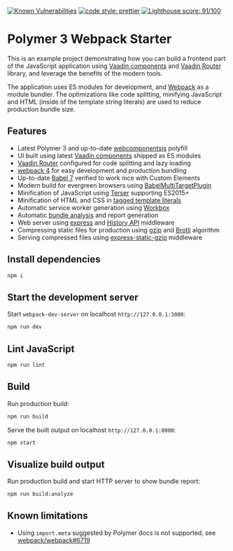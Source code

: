 [![Known Vulnerabilities](https://snyk.io/test/github/web-padawan/polymer3-webpack-starter/badge.svg)](https://snyk.io/test/github/web-padawan/polymer3-webpack-starter)
[![code style: prettier](https://img.shields.io/badge/code_style-prettier-ff69b4.svg)](https://github.com/prettier/prettier)
[![Lighthouse score: 91/100](https://lighthouse-badge.appspot.com/?score=91&compact&category=PWA)](https://github.com/ebidel/lighthouse-badge)

# Polymer 3 Webpack Starter

This is an example project demonstrating how you can build a frontend part of the JavaScript
application using [Vaadin components](https://vaadin.com/components) and [Vaadin Router](https://github.com/vaadin/vaadin-router) library, and leverage the benefits of the modern tools.

The application uses ES modules for development, and [Webpack](https://webpack.js.org) as
a module bundler. The optimizations like code splitting, minifying JavaScript and HTML
(inside of the template string literals) are used to reduce production bundle size.

## Features

- Latest Polymer 3 and up-to-date [webcomponentsjs](https://github.com/webcomponents/webcomponentsjs) polyfill
- UI built using latest [Vaadin components](https://vaadin.com/components) shipped as ES modules
- [Vaadin Router](https://vaadin.com/router) configured for code splitting and lazy loading
- [webpack 4](https://github.com/webpack/webpack) for easy development and production bundling
- Up-to-date [Babel 7](https://github.com/babel/babel) verified to work nice with Custom Elements
- Modern build for evergreen browsers using [BabelMultiTargetPlugin](https://github.com/DanielSchaffer/webpack-babel-multi-target-plugin)
- Minification of JavaScript using [Terser](https://github.com/terser-js/terser) supporting ES2015+
- Minification of HTML and CSS in [tagged template literals](https://github.com/goto-bus-stop/babel-plugin-template-html-minifier)
- Automatic service worker generation using [Workbox](https://github.com/GoogleChrome/workbox)
- Automatic [bundle analysis](https://github.com/webpack-contrib/webpack-bundle-analyzer) and report generation
- Web server using [express](https://github.com/expressjs/express) and [History API](https://github.com/bripkens/connect-history-api-fallback) middleware
- Compressing static files for production using [gzip](https://github.com/webpack-contrib/compression-webpack-plugin) and [Brotli](https://github.com/mynameiswhm/brotli-webpack-plugin) algorithm
- Serving compressed files using [express-static-gzip](https://github.com/tkoenig89/express-static-gzip) middleware

## Install dependencies

```sh
npm i
```

## Start the development server

Start `webpack-dev-server` on localhost `http://127.0.0.1:3000`:

```sh
npm run dev
```

## Lint JavaScript

```sh
npm run lint
```


## Build

Run production build:

```sh
npm run build
```

Serve the built output on localhost `http://127.0.0.1:8000`:

```sh
npm start
```

## Visualize build output

Run production build and start HTTP server to show bundle report:

```sh
npm run build:analyze
```

## Known limitations

- Using `import.meta` suggested by Polymer docs is not supported, see [webpack/webpack#6719](https://github.com/webpack/webpack/issues/6719)
